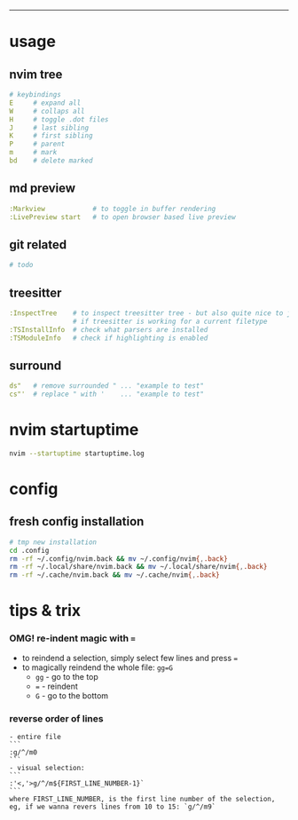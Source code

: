 ---

# usage

## nvim tree
```yaml
# keybindings
E     # expand all
W     # collaps all
H     # toggle .dot files
J     # last sibling
K     # first sibling
P     # parent
m     # mark
bd    # delete marked
```
## md preview
```yaml
:Markview            # to toggle in buffer rendering
:LivePreview start   # to open browser based live preview
```

## git related
```yaml
# todo
```

## treesitter
```yaml
:InspectTree    # to inspect treesitter tree - but also quite nice to just check
                # if treesitter is working for a current filetype
:TSInstallInfo  # check what parsers are installed
:TSModuleInfo   # check if highlighting is enabled
```
## surround
```yaml
ds"   # remove surrounded " ... "example to test"
cs"'  # replace " with '    ... "example to test"
```

# nvim startuptime

```sh
nvim --startuptime startuptime.log
```

# config
##

## fresh config installation
```sh
# tmp new installation
cd .config
rm -rf ~/.config/nvim.back && mv ~/.config/nvim{,.back}
rm -rf ~/.local/share/nvim.back && mv ~/.local/share/nvim{,.back}
rm -rf ~/.cache/nvim.back && mv ~/.cache/nvim{,.back}
```

# tips & trix

### OMG! re-indent magic with `=`
- to reindend a selection, simply select few lines and press `=`
- to magically reindend the whole file: `gg=G`
    - `gg` - go to the top
    - `=`  - reindent
    - `G`  - go to the bottom


### reverse order of lines
    - entire file
    ```
    :g/^/m0
    ```
    - visual selection:
    ```
    :'<,'>g/^/m${FIRST_LINE_NUMBER-1}`
    ```
    where FIRST_LINE_NUMBER, is the first line number of the selection,
    eg, if we wanna revers lines from 10 to 15: `g/^/m9`
